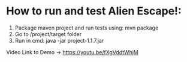 # How to run and test Alien Escape!:

1. Package maven project and run tests using: mvn package
2. Go to /project/target folder
3. Run in cmd: java -jar project-1.1.7.jar

Video Link to Demo -> https://youtu.be/fXgVddtWhjM
